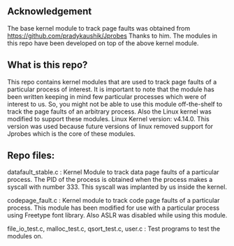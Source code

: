 Acknowledgement
----------------
The base kernel module to track page faults was obtained from 
https://github.com/pradykaushik/Jprobes
Thanks to him.
The modules in this repo have been developed on top of the above kernel module.

What is this repo?
------------------
This repo contains kernel modules that are used to track page faults of a particular process of interest. It is important to note that the module has been written keeping in mind few particular processes which were of interest to us. So, you might not be able to use this module off-the-shelf to track the page faults of an arbitrary process. Also the Linux kernel was modified to support these modules.
Linux Kernel version: v4.14.0. This version was used because future versions of linux removed support for Jprobes which is the core of these modules.

Repo files:
-----------
datafault_stable.c : Kernel Module to track data page faults of a particular process. The PID of the process is obtained when the process makes a syscall with number 333. This syscall was implanted by us inside the kernel.

codepage_fault.c : Kernel module to track code page faults of a particular process. This module has been modified for use with a particular process using Freetype font library. Also ASLR was disabled while using this module.

file_io_test.c, malloc_test.c, qsort_test.c, user.c : Test programs to test the modules on.

